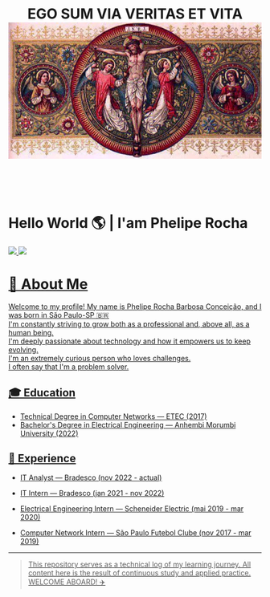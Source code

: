 <h1><p style="text-align:center"><b>EGO SUM VIA VERITAS ET VITA</b></br>
<img src=INRI.jpg></p></br></h1>

# Hello World 🌎 | I'am Phelipe Rocha

<div>
  <a href="https://github.com/PhelipeRocha99">
  <img heigth:"180em" src="https://github-readme-stats.vercel.app/api?username=pheliperocha99&count_private=true&show_icons=true&count_private=true&title_color=FFB300&icon_color=FFB300&bg_color=010409&text_color=976909&border_color=999"/>
  <img heigth:"180em" src="https://github-readme-stats.vercel.app/api/top-langs/?username=pheliperocha99&layout=compact&langs_count=16&title_color=FFB300&icon_color=FFB300&bg_color=010409&text_color=976909&border_color=999"/>
</div>


  
# 👤 About Me

Welcome to my profile! My name is Phelipe Rocha Barbosa Conceição, and I was born in São Paulo-SP 🇧🇷</br>
I'm constantly striving to grow both as a professional and, above all, as a human being.</br>
I'm deeply passionate about technology and how it empowers us to keep evolving.</br>
I'm an extremely curious person who loves challenges.</br>
I often say that I'm a problem solver.</br>

## 🎓 Education

- Technical Degree in Computer Networks — ETEC (2017)
- Bachelor's Degree in Electrical Engineering — Anhembi Morumbi University (2022)

## 🏢 Experience

- IT Analyst — Bradesco (nov 2022 - actual)</br>
  
  
- IT Intern — Bradesco (jan 2021 - nov 2022)</br>
    
  
- Electrical Engineering Intern — Scheneider Electric (mai 2019 - mar 2020)</br>
 
  
- Computer Network Intern — São Paulo Futebol Clube (nov 2017 - mar 2019)</br>
   
<!--

## 🧠 Knowledges

| Área                  | Nível         |
|-----------------------|---------------|
| Programação (Python)  | Intermediário |
| HTML/CSS/JS           | Básico        |
| Banco de Dados        | Iniciante     |
| Inglês Técnico        | Intermediário |

> *Obs: Essa tabela é apenas uma autoavaliação e será atualizada conforme avanço nos estudos.*

## 🎯 Goals

Nos próximos meses, pretendo focar nos seguintes tópicos:

- Aprimorar lógica de programação e algoritmos
- Estudar estruturas de dados e complexidade computacional
- Desenvolver projetos práticos com Python e JavaScript
- Aprender fundamentos de Machine Learning
- Melhorar minha comunicação técnica em inglês
-->

---

> This repository serves as a technical log of my learning journey. All content here is the result of continuous study and applied practice.</br>WELCOME ABOARD! ✈️
